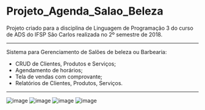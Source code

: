 # Projeto_Agenda_Salao_Beleza
Projeto criado para a disciplina de Linguagem de Programação 3 do curso de ADS do IFSP São Carlos realizada no 2º semestre de 2018.

-----------------------------------------------------------------------------------------------------------------------

Sistema para Gerenciamento de Salões de beleza ou Barbearia:

- CRUD de Clientes, Produtos e Serviços;
- Agendamento de horários;
- Tela de vendas com comprovante;
- Relatórios de Clientes, Produtos, Serviços.

-----------------------------------------------------------------------------------------------------------------------
![image](https://user-images.githubusercontent.com/12849624/49305649-f10a2800-f4b6-11e8-8fc3-eff5e2510864.png)
![image](https://user-images.githubusercontent.com/12849624/49305804-75f54180-f4b7-11e8-9af1-7f38358c21dd.png)
![image](https://user-images.githubusercontent.com/12849624/49305852-9a511e00-f4b7-11e8-94dc-cebfcf36b9a3.png)
![image](https://user-images.githubusercontent.com/12849624/49305878-b0f77500-f4b7-11e8-9c11-58151bdb6695.png)

